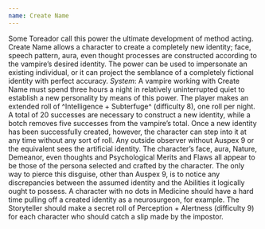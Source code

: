 ```yaml
---
name: Create Name
---
```


Some Toreador call this power the ultimate development of method acting. Create Name allows a character to create a completely new identity; face, speech pattern, aura, even thought processes are constructed according to the vampire’s desired identity. The power can be used to impersonate an existing individual, or it can project the semblance of a completely fictional identity with perfect accuracy.
_System_: A vampire working with Create Name must spend three hours a night in relatively uninterrupted quiet to establish a new personality by means of this power. The player makes an extended roll of ^Intelligence + Subterfuge^ (difficulty 8), one roll per night. A total of 20 successes are necessary to construct a new identity, while a botch removes five successes from the vampire’s total. Once a new identity has been successfully created, however, the character can step into it at any time without any sort of roll. Any outside observer without Auspex 9 or the equivalent sees the artificial identity. The character’s face, aura, Nature, Demeanor, even thoughts and Psychological Merits and Flaws all appear to be those of the persona selected and crafted by the character. The only way to pierce this disguise, other than Auspex 9, is to notice any discrepancies between the assumed identity and the Abilities it logically ought to possess. A character with no dots in Medicine should have a hard time pulling off a created identity as a neurosurgeon, for example. The Storyteller should make a secret roll of Perception + Alertness (difficulty 9) for each character who should catch a slip made by the impostor.
